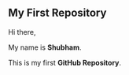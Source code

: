 ## My First Repository

Hi there,

My name is **Shubham**.

This is my first **GitHub Repository**.
